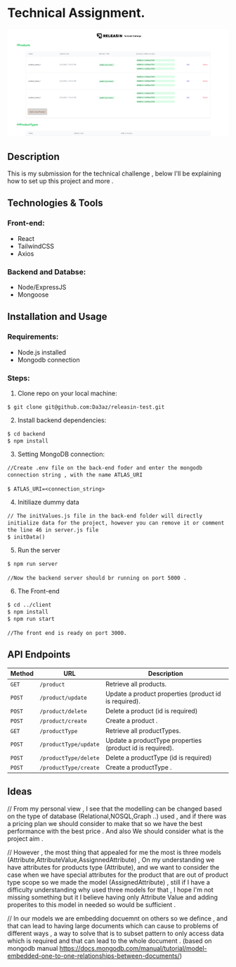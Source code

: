 # Technical Assignment.

<img src="githubImg/releasin.png"/>

## Description


This is my submission for the technical challenge , below I'll be explaining how to set up this project and more .

## Technologies & Tools

### Front-end:

* React
* TailwindCSS
* Axios

### Backend and Databse:

* Node/ExpressJS
* Mongoose


## Installation and Usage

### Requirements:

* Node.js installed
* Mongodb connection

### Steps:
1. Clone repo on your local machine:
```
$ git clone git@github.com:Da3az/releasin-test.git
```
2. Install backend dependencies:
```
$ cd backend
$ npm install
```
3. Setting MongoDB connection:
```
//Create .env file on the back-end foder and enter the mongodb connection string , with the name ATLAS_URI

$ ATLAS_URI=<connection_string>
```
4. Initiliaze dummy data
```
// The initValues.js file in the back-end folder will directly initialize data for the project, however you can remove it or comment the line 46 in server.js file
$ initData()
```
5. Run the server
```
$ npm run server

//Now the backend server should br running on port 5000 .
```
6. The Front-end
```
$ cd ../client
$ npm install
$ npm run start

//The front end is ready on port 3000.
```

## API Endpoints

 Method   | URL                                      | Description                              |
| -------- | ---------------------------------------- | ---------------------------------------- |
| `GET`    | `/product`                             | Retrieve all products.                      |
| `POST`   | `/product/update`                             | Update a product properties (product id is required).                       |
| `POST`    | `/product/delete`                          | Delete a product (id is required)                       |
| `POST`  | `/product/create`                          | Create a product .                 |
| `GET`    | `/productType`                             | Retrieve all productTypes.                      |
| `POST`   | `/productType/update`                             | Update a productType properties (product id is required).                       |
| `POST`    | `/productType/delete`                          | Delete a productType (id is required)                       |
| `POST`  | `/productType/create`                          | Create a productType . 

## Ideas

// 
From my personal view , I see that the modelling can be changed based on the type of database (Relational,NOSQL,Graph ..) used , and if there was a pricing plan  we should consider to make that so we have the best performance with the best price .
And also We should consider what is the project aim .

//
However , the most thing that appealed for me the most is three models (Attribute,AttributeValue,AssignnedAttribute) , On my understanding
we have attributes for products type (Attribute), and we want to consider the case when we have special attributes for the product that are out of product type scope so we made the model (AssignedAttribute) , still if I have a difficulty understanding why used three models for that , I hope I'm not missing something but it I believe having only Attribute Value and adding properites to this model in needed so would be sufficient .

//
In our models we are embedding docuemnt on others so we defince , and that can lead to having large documents which can cause to problems of different ways , a way to solve that is to subset pattern to only access data which is required and that can lead to the whole document .
(based on mongodb manual
 https://docs.mongodb.com/manual/tutorial/model-embedded-one-to-one-relationships-between-documents/)

